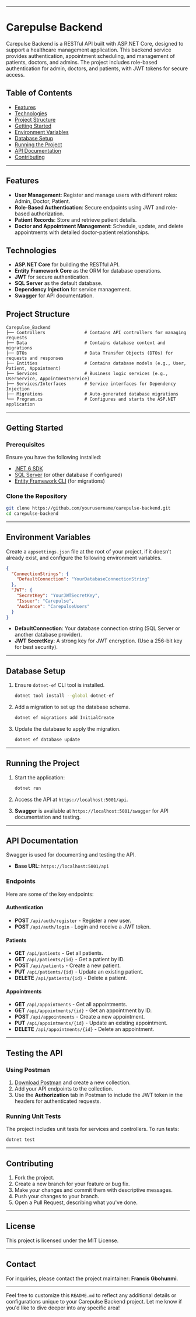 
---

# Carepulse Backend

Carepulse Backend is a RESTful API built with ASP.NET Core, designed to support a healthcare management application. This backend service provides authentication, appointment scheduling, and management of patients, doctors, and admins. The project includes role-based authentication for admin, doctors, and patients, with JWT tokens for secure access.

## Table of Contents

- [Features](#features)
- [Technologies](#technologies)
- [Project Structure](#project-structure)
- [Getting Started](#getting-started)
- [Environment Variables](#environment-variables)
- [Database Setup](#database-setup)
- [Running the Project](#running-the-project)
- [API Documentation](#api-documentation)
- [Contributing](#contributing)

---

## Features

- **User Management**: Register and manage users with different roles: Admin, Doctor, Patient.
- **Role-Based Authentication**: Secure endpoints using JWT and role-based authorization.
- **Patient Records**: Store and retrieve patient details.
- **Doctor and Appointment Management**: Schedule, update, and delete appointments with detailed doctor-patient relationships.

## Technologies

- **ASP.NET Core** for building the RESTful API.
- **Entity Framework Core** as the ORM for database operations.
- **JWT** for secure authentication.
- **SQL Server** as the default database.
- **Dependency Injection** for service management.
- **Swagger** for API documentation.

## Project Structure

```
Carepulse_Backend
├── Controllers               # Contains API controllers for managing requests
├── Data                      # Contains database context and migrations
├── DTOs                      # Data Transfer Objects (DTOs) for requests and responses
├── Entities                  # Contains database models (e.g., User, Patient, Appointment)
├── Services                  # Business logic services (e.g., UserService, AppointmentService)
├── Services/Interfaces       # Service interfaces for Dependency Injection
├── Migrations                # Auto-generated database migrations
└── Program.cs                # Configures and starts the ASP.NET application
```

---

## Getting Started

### Prerequisites

Ensure you have the following installed:

- [.NET 6 SDK](https://dotnet.microsoft.com/download/dotnet/6.0)
- [SQL Server](https://www.microsoft.com/en-us/sql-server/sql-server-downloads) (or other database if configured)
- [Entity Framework CLI](https://docs.microsoft.com/en-us/ef/core/cli/dotnet) (for migrations)

### Clone the Repository

```bash
git clone https://github.com/yourusername/carepulse-backend.git
cd carepulse-backend
```

---

## Environment Variables

Create a `appsettings.json` file at the root of your project, if it doesn’t already exist, and configure the following environment variables.

```json
{
  "ConnectionStrings": {
    "DefaultConnection": "YourDatabaseConnectionString"
  },
  "JWT": {
    "SecretKey": "YourJWTSecretKey",
    "Issuer": "Carepulse",
    "Audience": "CarepulseUsers"
  }
}
```

- **DefaultConnection**: Your database connection string (SQL Server or another database provider).
- **JWT SecretKey**: A strong key for JWT encryption. (Use a 256-bit key for best security).

---

## Database Setup

1. Ensure `dotnet-ef` CLI tool is installed.
    ```bash
    dotnet tool install --global dotnet-ef
    ```

2. Add a migration to set up the database schema.
    ```bash
    dotnet ef migrations add InitialCreate
    ```

3. Update the database to apply the migration.
    ```bash
    dotnet ef database update
    ```

---

## Running the Project

1. Start the application:
    ```bash
    dotnet run
    ```

2. Access the API at `https://localhost:5001/api`.

3. **Swagger** is available at `https://localhost:5001/swagger` for API documentation and testing.

---

## API Documentation

Swagger is used for documenting and testing the API.

- **Base URL**: `https://localhost:5001/api`

### Endpoints

Here are some of the key endpoints:

#### Authentication

- **POST** `/api/auth/register` - Register a new user.
- **POST** `/api/auth/login` - Login and receive a JWT token.

#### Patients

- **GET** `/api/patients` - Get all patients.
- **GET** `/api/patients/{id}` - Get a patient by ID.
- **POST** `/api/patients` - Create a new patient.
- **PUT** `/api/patients/{id}` - Update an existing patient.
- **DELETE** `/api/patients/{id}` - Delete a patient.

#### Appointments

- **GET** `/api/appointments` - Get all appointments.
- **GET** `/api/appointments/{id}` - Get an appointment by ID.
- **POST** `/api/appointments` - Create a new appointment.
- **PUT** `/api/appointments/{id}` - Update an existing appointment.
- **DELETE** `/api/appointments/{id}` - Delete an appointment.

---

## Testing the API

### Using Postman

1. [Download Postman](https://www.postman.com/downloads/) and create a new collection.
2. Add your API endpoints to the collection.
3. Use the **Authorization** tab in Postman to include the JWT token in the headers for authenticated requests.

### Running Unit Tests

The project includes unit tests for services and controllers. To run tests:

```bash
dotnet test
```

---

## Contributing

1. Fork the project.
2. Create a new branch for your feature or bug fix.
3. Make your changes and commit them with descriptive messages.
4. Push your changes to your branch.
5. Open a Pull Request, describing what you've done.

---

## License

This project is licensed under the MIT License.

---

## Contact

For inquiries, please contact the project maintainer: **Francis Gbohunmi**.

---

Feel free to customize this `README.md` to reflect any additional details or configurations unique to your Carepulse Backend project. Let me know if you'd like to dive deeper into any specific area!
